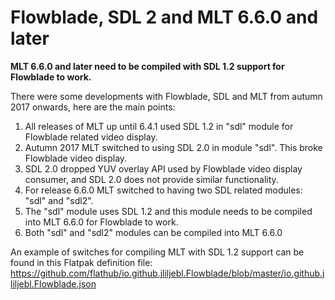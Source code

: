 # Flowblade, SDL 2 and MLT 6.6.0 and later

**MLT 6.6.0 and later need to be compiled with SDL 1.2 support for Flowblade to work.**

There were some developments with Flowblade, SDL and MLT from autumn 2017 onwards, here are the main points:

1. All releases of MLT up until 6.4.1 used SDL 1.2 in "sdl" module for Flowblade related video display.
2. Autumn 2017 MLT switched to using SDL 2.0 in module "sdl". This broke Flowblade video display.
3. SDL 2.0 dropped YUV overlay API used by Flowblade video display consumer, and SDL 2.0 does not provide similar functionality.
4. For release 6.6.0 MLT switched to having two SDL related modules: "sdl" and "sdl2".
5. The "sdl" module uses SDL 1.2 and this module needs to be compiled into MLT 6.6.0 for Flowblade to work.
6. Both "sdl" and "sdl2" modules can be compiled into MLT 6.6.0

An example of switches for compiling MLT with SDL 1.2 support can be found in this Flatpak definition file: https://github.com/flathub/io.github.jliljebl.Flowblade/blob/master/io.github.jliljebl.Flowblade.json
